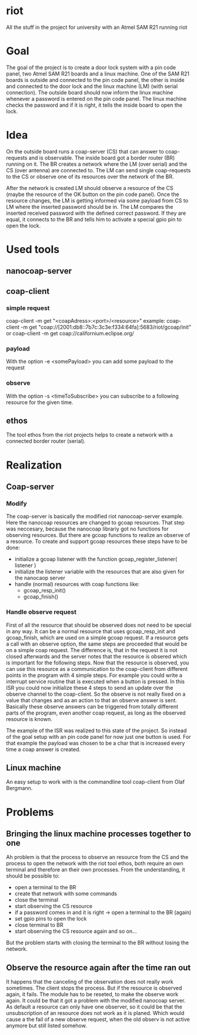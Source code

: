 # riot
All the stuff in the project for university with an Atmel SAM R21 running riot

# Goal
The goal of the project is to create a door lock system with a pin code panel, two Atmel SAM R21 boards and a linux machine.
One of the SAM R21 boards is outside and connected to the pin code panel, the other is inside and connected to the door lock and the linux machine (LM) (with serial connection).
The outside board should now inform the linux machine whenever a password is entered on the pin code panel. The linux machine checks the password and if it is right, it tells the inside board to open the lock.

# Idea
On the outside board runs a coap-server (CS) that can answer to coap-requests and is observable. The inside board got a border router (BR) running on it. The BR creates a network where the LM (over serial) and the CS (over antenna) are connected to. The LM can send single coap-requests to the CS or observe one of its resources over the network of the BR. 

After the network is created LM should observe a resource of the CS (maybe the resource of the OK button on the pin code panel). Once the resource changes, the LM is getting informed via some payload from CS to LM where the inserted password should be in. The LM compares the inserted received password with the defined correct password. If they are equal, it connects to the BR and tells him to activate a special gpio pin to open the lock.

# Used tools
## nanocoap-server

## coap-client
### simple request
coap-client -m get "\<coapAdress\>:\<port\>/\<resource\>"
example:
coap-client -m get "coap://[2001:db8::7b7c:3c3e:f334:64fa]:5683/riot/gcoap/init"
or
coap-client -m get coap://californium.eclipse.org/

### payload
With the option -e \<somePayload\> you can add some payload to the request

### observe
With the option -s \<timeToSubscribe\> you can subscribe to a following resource for the given time.

## ethos
The tool ethos from the riot projects helps to create a network with a connected border router (serial).

# Realization

## Coap-server
### Modify
The coap-server is basically the modified riot nanocoap-server example. Here the nanocoap resources are changed to gcoap resources. That step was neccesary, because the nanocoap librariy got no functions for observing resources. But there are gcoap functions to realize an observe of a resource.
To create and support gcoap resources these steps have to be done:
- initialize a gcoap listener with the function gcoap_register_listener( listener )
- initialize the listener variable with the resources that are also given for the nanocaop server
- handle (normal) resources with coap functions like:
    + gcoap_resp_init()
    + gcoap_finish()

### Handle observe request
First of all the resource that should be observed does not need to be special in any way. It can be a normal resource that uses gcoap_resp_init and gcoap_finish, which are used on a simple gcoap request.
If a resource gets a call with an observe option, the same steps are proceeded that would be on a simple coap request. The difference is, that in the request it is not closed afterwards and the server notes that the resource is obsered which is important for the following steps.
Now that the resource is observed, you can use this resource as a communication to the coap-client from different points in the program with 4 simple steps. For example you could write a interrupt service routine that is executed when a button is pressed. In this ISR you could now initialize these 4 steps to send an update over the observe channel to the coap-client. So the observe is not really fixed on a value that changes and as an action to that an observe answer is sent. Basically these observe answers can be triggered from totally different parts of the program, even another coap request, as long as the observed resource is known.

The example of the ISR was realized to this state of the project. So instead of the goal setup with an pin code panel for now just one button is used. For that example the payload was chosen to be a char that is increased every time a coap answer is created.

## Linux machine
An easy setup to work with is the commandline tool coap-client from Olaf Bergmann.

# Problems
## Bringing the linux machine processes together to one
Ah problem is that the process to observe an resource from the CS and the process to open the network with the riot tool ethos, both require an own terminal and therefore an their own processes.
From the understanding, it should be possible to:
- open a terminal to the BR
- create that network with some commands
- close the terminal
- start observing the CS resource
- if a password comes in and it is right -> open a terminal to the BR (again)
- set gpio pins to open the lock
- close terminal to BR
- start observing the CS resource again
and so on...

But the problem starts with closing the terminal to the BR without losing the network.

## Observe the resource again after the time ran out
It happens that the canceling of the observation does not really work sometimes. The client stops the process. But if the resource is observed again, it fails. The module has to be reseted, to make the observe work again. It could be that it got a problem with the modified nanocoap server. 
As default a resource can only have one observer, so it could be that the unsubscription of an resource does not work as it is planed. Which would cause a the fail of a new observe request, when the old observ is not active anymore but still listed somehow.